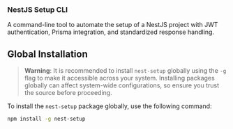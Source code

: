 ### NestJS Setup CLI

A command-line tool to automate the setup of a NestJS project with JWT authentication, Prisma integration, and standardized response handling.

## Global Installation

> **Warning**: It is recommended to install `nest-setup` globally using the `-g` flag to make it accessible across your system. Installing packages globally can affect system-wide configurations, so ensure you trust the source before proceeding.

To install the `nest-setup` package globally, use the following command:

```bash
npm install -g nest-setup
```
